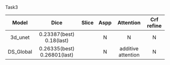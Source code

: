 Task3

| Model |  Dice  | Slice | Aspp | Attention | Crf refine| 
| :----:| :----: |:----: |  :----:  |  :----: |   :----:  |
| 3d_unet | 0.23387(best) 0.18(last)  |  |  N  |  N    |  N    |||
| DS_Global | 0.26335(best) 0.26801(last)  |  |  N  |  additive attention    |  N    |||

